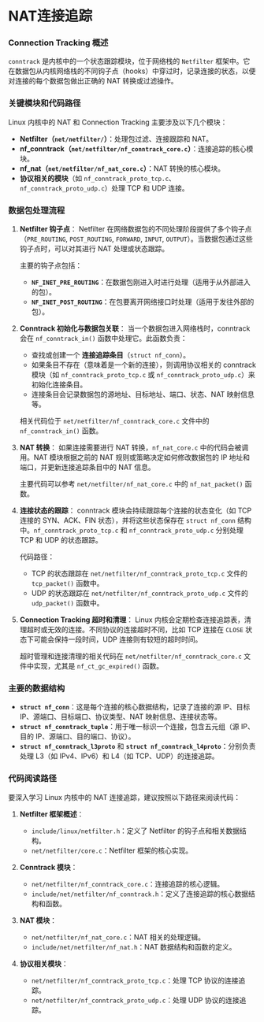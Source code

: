 # NAT连接追踪  

### Connection Tracking 概述
`conntrack` 是内核中的一个状态跟踪模块，位于网络栈的 `Netfilter` 框架中。它在数据包从内核网络栈的不同钩子点（hooks）中穿过时，记录连接的状态，以便对连接的每个数据包做出正确的 NAT 转换或过滤操作。

### 关键模块和代码路径
Linux 内核中的 NAT 和 Connection Tracking 主要涉及以下几个模块：
- **Netfilter（`net/netfilter/`）**：处理包过滤、连接跟踪和 NAT。
- **nf_conntrack（`net/netfilter/nf_conntrack_core.c`）**：连接追踪的核心模块。
- **nf_nat（`net/netfilter/nf_nat_core.c`）**：NAT 转换的核心模块。
- **协议相关的模块**（如 `nf_conntrack_proto_tcp.c`、`nf_conntrack_proto_udp.c`）处理 TCP 和 UDP 连接。

### 数据包处理流程

1. **Netfilter 钩子点**：
   Netfilter 在网络数据包的不同处理阶段提供了多个钩子点（`PRE_ROUTING`, `POST_ROUTING`, `FORWARD`, `INPUT`, `OUTPUT`）。当数据包通过这些钩子点时，可以对其进行 NAT 处理或状态跟踪。
   
   主要的钩子点包括：
   - **`NF_INET_PRE_ROUTING`**：在数据包刚进入时进行处理（适用于从外部进入的包）。
   - **`NF_INET_POST_ROUTING`**：在包要离开网络接口时处理（适用于发往外部的包）。

2. **Conntrack 初始化与数据包关联**：
   当一个数据包进入网络栈时，conntrack 会在 `nf_conntrack_in()` 函数中处理它。此函数负责：
   - 查找或创建一个 **连接追踪条目**（`struct nf_conn`）。
   - 如果条目不存在（意味着是一个新的连接），则调用协议相关的 conntrack 模块（如 `nf_conntrack_proto_tcp.c` 或 `nf_conntrack_proto_udp.c`）来初始化连接条目。
   - 连接条目会记录数据包的源地址、目标地址、端口、状态、NAT 映射信息等。

   相关代码位于 `net/netfilter/nf_conntrack_core.c` 文件中的 `nf_conntrack_in()` 函数。

3. **NAT 转换**：
   如果连接需要进行 NAT 转换，`nf_nat_core.c` 中的代码会被调用。NAT 模块根据之前的 NAT 规则或策略决定如何修改数据包的 IP 地址和端口，并更新连接追踪条目中的 NAT 信息。
   
   主要代码可以参考 `net/netfilter/nf_nat_core.c` 中的 `nf_nat_packet()` 函数。

4. **连接状态的跟踪**：
   conntrack 模块会持续跟踪每个连接的状态变化（如 TCP 连接的 SYN、ACK、FIN 状态），并将这些状态保存在 `struct nf_conn` 结构中。`nf_conntrack_proto_tcp.c` 和 `nf_conntrack_proto_udp.c` 分别处理 TCP 和 UDP 的状态跟踪。
   
   代码路径：
   - TCP 的状态跟踪在 `net/netfilter/nf_conntrack_proto_tcp.c` 文件的 `tcp_packet()` 函数中。
   - UDP 的状态跟踪在 `net/netfilter/nf_conntrack_proto_udp.c` 文件的 `udp_packet()` 函数中。

5. **Connection Tracking 超时和清理**：
   Linux 内核会定期检查连接追踪表，清理超时或无效的连接。不同协议的连接超时不同，比如 TCP 连接在 `CLOSE` 状态下可能会保持一段时间，UDP 连接则有较短的超时时间。
   
   超时管理和连接清理的相关代码在 `net/netfilter/nf_conntrack_core.c` 文件中实现，尤其是 `nf_ct_gc_expired()` 函数。

### 主要的数据结构
- **`struct nf_conn`**：这是每个连接的核心数据结构，记录了连接的源 IP、目标 IP、源端口、目标端口、协议类型、NAT 映射信息、连接状态等。
- **`struct nf_conntrack_tuple`**：用于唯一标识一个连接，包含五元组（源 IP、目的 IP、源端口、目的端口、协议）。
- **`struct nf_conntrack_l3proto`** 和 **`struct nf_conntrack_l4proto`**：分别负责处理 L3（如 IPv4、IPv6）和 L4（如 TCP、UDP）的连接追踪。

### 代码阅读路径
要深入学习 Linux 内核中的 NAT 连接追踪，建议按照以下路径来阅读代码：
1. **Netfilter 框架概述**：
   - `include/linux/netfilter.h`：定义了 Netfilter 的钩子点和相关数据结构。
   - `net/netfilter/core.c`：Netfilter 框架的核心实现。
   
2. **Conntrack 模块**：
   - `net/netfilter/nf_conntrack_core.c`：连接追踪的核心逻辑。
   - `include/net/netfilter/nf_conntrack.h`：定义了连接追踪的核心数据结构和函数。
   
3. **NAT 模块**：
   - `net/netfilter/nf_nat_core.c`：NAT 相关的处理逻辑。
   - `include/net/netfilter/nf_nat.h`：NAT 数据结构和函数的定义。

4. **协议相关模块**：
   - `net/netfilter/nf_conntrack_proto_tcp.c`：处理 TCP 协议的连接追踪。
   - `net/netfilter/nf_conntrack_proto_udp.c`：处理 UDP 协议的连接追踪。

